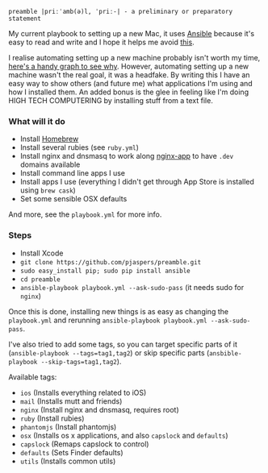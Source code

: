 `preamble |priːˈamb(ə)l, ˈpriː-| - a preliminary or preparatory statement`

My current playbook to setting up a new Mac, it uses [Ansible](http://www.ansible.com/home) because it's easy to read and write and I hope it helps me avoid [this](http://xkcd.com/1319/).

I realise automating setting up a new machine probably isn't worth my time, [here's a handy graph to see why](http://xkcd.com/1205/). However, automating setting up a new machine wasn't the real goal, it was a headfake. By writing this I have an easy way to show others (and future me) what applications I'm using and how I installed them. An added bonus is the glee in feeling like I'm doing HIGH TECH COMPUTERING by installing stuff from a text file.

### What will it do

- Install [Homebrew](http://brew.sh)
- Install several rubies (see `ruby.yml`)
- Install nginx and dnsmasq to work along [nginx-app](https://github.com/reprazent/wak) to have `.dev` domains available
- Install command line apps I use
- Install apps I use (everything I didn't get through App Store is installed using `brew cask`)
- Set some sensible OSX defaults

And more, see the `playbook.yml` for more info.

### Steps

- Install Xcode
- `git clone https://github.com/pjaspers/preamble.git`
- `sudo easy_install pip; sudo pip install ansible`
- `cd preamble`
- `ansible-playbook playbook.yml --ask-sudo-pass` (it needs sudo for `nginx`)

Once this is done, installing new things is as easy as changing the `playbook.yml` and rerunning `ansible-playbook playbook.yml --ask-sudo-pass`.

I've also tried to add some tags, so you can target specific parts of it (`ansible-playbook --tags=tag1,tag2`) or skip specific parts (`ansbible-playbook --skip-tags=tag1,tag2`).

Available tags:

- `ios` (Installs everything related to iOS)
- `mail` (Installs mutt and friends)
- `nginx` (Install nginx and dnsmasq, requires root)
- `ruby` (Install rubies)
- `phantomjs` (Install phantomjs)
- `osx` (Installs os x applications, and also `capslock` and `defaults`)
- `capslock` (Remaps capslock to control)
- `defaults` (Sets Finder defaults)
- `utils` (Installs common utils)
